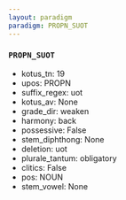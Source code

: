 ```yaml
---
layout: paradigm
paradigm: PROPN_SUOT
---
```

### ` PROPN_SUOT `


* kotus_tn: 19
* upos: PROPN
* suffix_regex: uot
* kotus_av: None
* grade_dir: weaken
* harmony: back
* possessive: False
* stem_diphthong: None
* deletion: uot
* plurale_tantum: obligatory
* clitics: False
* pos: NOUN
* stem_vowel: None

